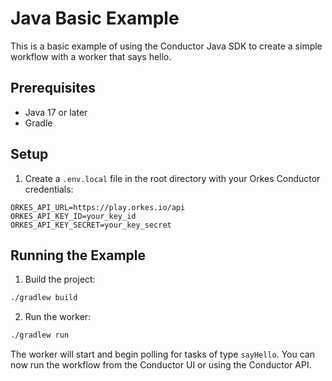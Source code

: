 # Java Basic Example

This is a basic example of using the Conductor Java SDK to create a simple workflow with a worker that says hello.

## Prerequisites

- Java 17 or later
- Gradle

## Setup

1. Create a `.env.local` file in the root directory with your Orkes Conductor credentials:

```env
ORKES_API_URL=https://play.orkes.io/api
ORKES_API_KEY_ID=your_key_id
ORKES_API_KEY_SECRET=your_key_secret
```

## Running the Example

1. Build the project:

```bash
./gradlew build
```

2. Run the worker:

```bash
./gradlew run
```

The worker will start and begin polling for tasks of type `sayHello`. You can now run the workflow from the Conductor UI or using the Conductor API.
